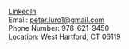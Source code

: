 [LinkedIn](https://www.linkedin.com/in/peter-luro-a233a1148/)</br>
Email: peter.luro1@gmail.com</br>
Phone Number: 978-621-9450 </br>
Location: West Hartford, CT 06119 